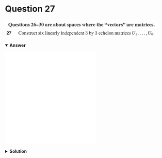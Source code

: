 # Question 27
![alt text](../ques-ref-26-30.png)
![alt text](q27.png)

<details open>
<summary><b>Answer</b></summary>

![alt text](a27.txt)
![alt text](a27.py)
</details>

<details>
<summary><b>Solution</b></summary>

![alt text](s27.png)
</details>
